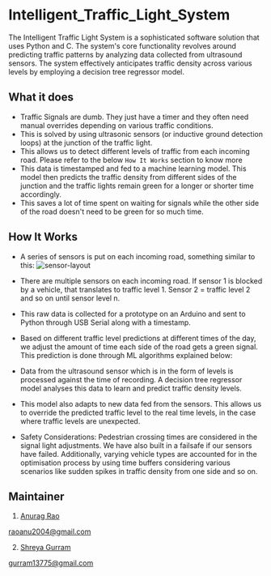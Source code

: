 # Intelligent_Traffic_Light_System

The Intelligent Traffic Light System is a sophisticated software solution that uses Python and C. The system's core functionality revolves around predicting traffic patterns by analyzing data collected from ultrasound sensors. The system effectively anticipates traffic density across various levels by employing a decision tree regressor model.

What it does
------------
- Traffic Signals are dumb. They just have a timer and they often need manual overrides depending on various traffic conditions.
- This is solved by using ultrasonic sensors (or inductive ground detection loops) at the junction of the traffic light.
- This allows us to detect different levels of traffic from each incoming road. Please refer to the below `How It Works` section to know more
- This data is timestamped and fed to a machine learning model. This model then predicts the traffic density from different sides of the junction and the traffic lights remain green for a longer or shorter time accordingly.
- This saves a lot of time spent on waiting for signals while the other side of the road doesn't need to be green for so much time.

How It Works
-------------
- A series of sensors is put on each incoming road, something similar to this:
![sensor-layout](https://cdn.discordapp.com/attachments/1080892669313699881/1142152738579415050/image.png)

- There are multiple sensors on each incoming road. If sensor 1 is blocked by a vehicle, that translates to traffic level 1. Sensor 2 = traffic level 2 and so on until sensor level n.
- This raw data is collected for a prototype on an Arduino and sent to Python through USB Serial along with a timestamp.
- Based on different traffic level predictions at different times of the day, we adjust the amount of time each side of the road gets a green signal. This prediction is done through ML algorithms explained below:

- Data from the ultrasound sensor which is in the form of levels is processed against the time of recording. A decision tree regressor model analyses this data to learn and predict traffic density levels. 
- This model also adapts to new data fed from the sensors. This allows us to override the predicted traffic level to the real time levels, in the case where traffic levels are unexpected.
- Safety Considerations: Pedestrian crossing times are considered in the signal light adjustments. We have also built in a failsafe if our sensors have failed. Additionally, varying vehicle types are accounted for in the optimisation process by using time buffers considering various scenarios like sudden spikes in traffic density from one side and so on.

## Maintainer

1. [Anurag Rao](https://github.com/anuragrao04)

[raoanu2004@gmail.com](mailto:raoanu2004@gmail.com)

2. [Shreya Gurram](https://github.com/bun137)

[gurram13775@gmail.com](mailto:gurram13775@gmail.com)


